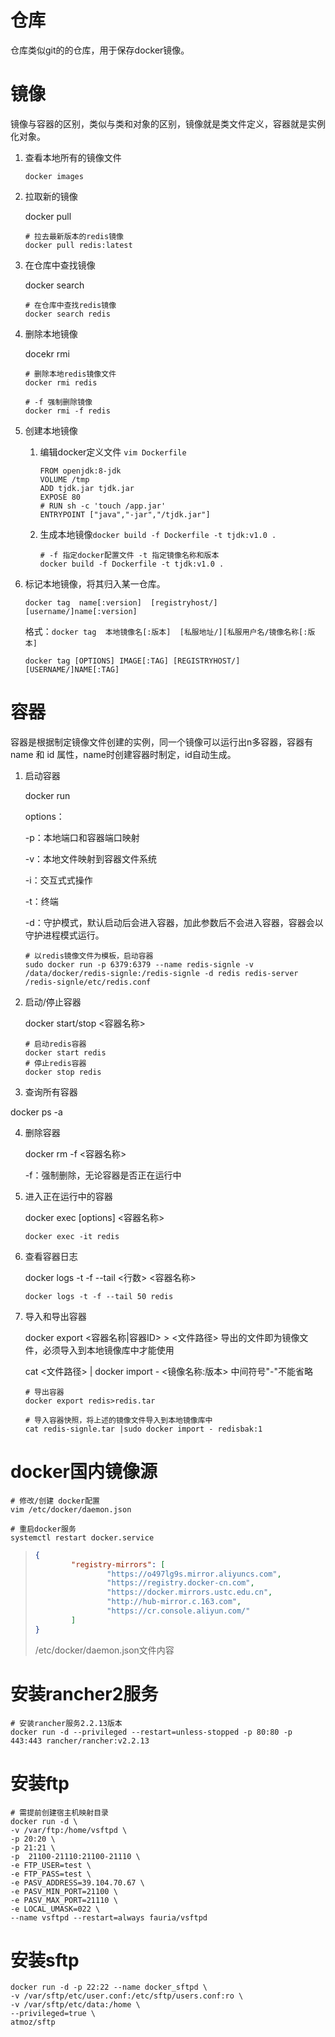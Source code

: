 # 仓库

仓库类似git的的仓库，用于保存docker镜像。

# 镜像

镜像与容器的区别，类似与类和对象的区别，镜像就是类文件定义，容器就是实例化对象。

1. 查看本地所有的镜像文件

   ~~~shell
   docker images
   ~~~



2. 拉取新的镜像

   docker pull <name>

   ~~~shell
   # 拉去最新版本的redis镜像
   docker pull redis:latest
   ~~~

3. 在仓库中查找镜像

   docker search <name>

   ~~~shell
   # 在仓库中查找redis镜像
   docker search redis
   ~~~



4. 删除本地镜像

   docekr rmi <name>

   ~~~shell
   # 删除本地redis镜像文件
   docker rmi redis
   
   # -f 强制删除镜像
   docker rmi -f redis
   ~~~

5. 创建本地镜像

   1. 编辑docker定义文件 `vim Dockerfile`

      ~~~shell
      FROM openjdk:8-jdk
      VOLUME /tmp
      ADD tjdk.jar tjdk.jar
      EXPOSE 80
      # RUN sh -c 'touch /app.jar'
      ENTRYPOINT ["java","-jar","/tjdk.jar"]
      ~~~

   2. 生成本地镜像`docker build -f Dockerfile -t tjdk:v1.0 .  `

      ~~~shell
      # -f 指定docker配置文件 -t 指定镜像名称和版本
      docker build -f Dockerfile -t tjdk:v1.0 .
      ~~~

6. 标记本地镜像，将其归入某一仓库。

   `docker tag  name[:version]  [registryhost/][username/]name[:version]` 

   格式：`docker tag  本地镜像名[:版本]  [私服地址/][私服用户名/镜像名称[:版本]`

   ```shell
   docker tag [OPTIONS] IMAGE[:TAG] [REGISTRYHOST/][USERNAME/]NAME[:TAG]
   ```

   



# 容器

容器是根据制定镜像文件创建的实例，同一个镜像可以运行出n多容器，容器有name 和 id 属性，name时创建容器时制定，id自动生成。

1. 启动容器

   docker run <options> <imageName>

   options：

   -p：本地端口和容器端口映射

   -v：本地文件映射到容器文件系统

   -i：交互式式操作

   -t：终端

   -d：守护模式，默认启动后会进入容器，加此参数后不会进入容器，容器会以守护进程模式运行。

   ~~~shell
   # 以redis镜像文件为模板，启动容器
   sudo docker run -p 6379:6379 --name redis-signle -v  /data/docker/redis-signle:/redis-signle -d redis redis-server /redis-signle/etc/redis.conf
   ~~~

2. 启动/停止容器

   docker start/stop <容器名称>

   ~~~she
   # 启动redis容器
   docker start redis
   # 停止redis容器
   docker stop redis
   ~~~

3.  查询所有容器

   docker ps -a

4. 删除容器

   docker rm -f <容器名称>

   -f：强制删除，无论容器是否正在运行中

5. 进入正在运行中的容器

   docker exec [options] <容器名称>

   ~~~she
   docker exec -it redis
   ~~~

6. 查看容器日志

   docker logs -t -f --tail <行数> <容器名称>

   ~~~she
   docker logs -t -f --tail 50 redis
   ~~~

7. 导入和导出容器

   docker export <容器名称|容器ID>  > <文件路径> 导出的文件即为镜像文件，必须导入到本地镜像库中才能使用

   cat <文件路径> | docker import  - <镜像名称:版本> 中间符号"-"不能省略

   ~~~shell
   # 导出容器
   docker export redis>redis.tar
   
   # 导入容器快照，将上述的镜像文件导入到本地镜像库中
   cat redis-signle.tar |sudo docker import - redisbak:1
   ~~~



# docker国内镜像源

~~~shell
# 修改/创建 docker配置
vim /etc/docker/daemon.json

# 重启docker服务
systemctl restart docker.service
~~~

> ~~~json
> {
>         "registry-mirrors": [
>                 "https://o497lg9s.mirror.aliyuncs.com",
>                 "https://registry.docker-cn.com",
>                 "https://docker.mirrors.ustc.edu.cn",
>                 "http://hub-mirror.c.163.com",
>                 "https://cr.console.aliyun.com/"
>         ]
> }
> ~~~
>
> /etc/docker/daemon.json文件内容



# 安装rancher2服务

~~~shell
# 安装rancher服务2.2.13版本
docker run -d --privileged --restart=unless-stopped -p 80:80 -p 443:443 rancher/rancher:v2.2.13
~~~



# 安装ftp

~~~shell
# 需提前创建宿主机映射目录
docker run -d \
-v /var/ftp:/home/vsftpd \
-p 20:20 \
-p 21:21 \
-p  21100-21110:21100-21110 \
-e FTP_USER=test \
-e FTP_PASS=test \
-e PASV_ADDRESS=39.104.70.67 \
-e PASV_MIN_PORT=21100 \
-e PASV_MAX_PORT=21110 \
-e LOCAL_UMASK=022 \
--name vsftpd --restart=always fauria/vsftpd
~~~



# 安装sftp

~~~shell
docker run -d -p 22:22 --name docker_sftpd \
-v /var/sftp/etc/user.conf:/etc/sftp/users.conf:ro \
-v /var/sftp/etc/data:/home \
--privileged=true \
atmoz/sftp
~~~

